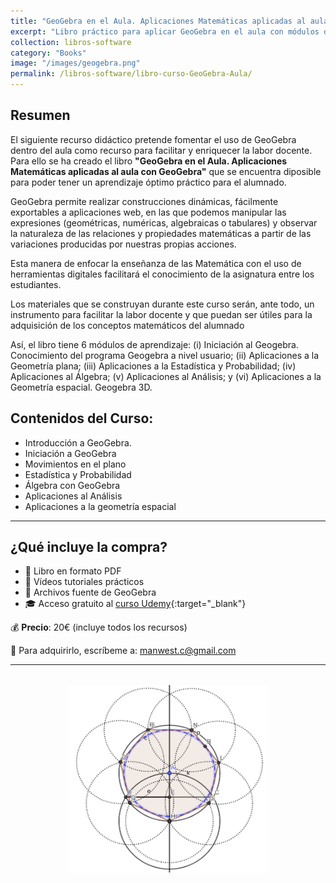 ```yaml
---
title: "GeoGebra en el Aula. Aplicaciones Matemáticas aplicadas al aula con GeoGebra"
excerpt: "Libro práctico para aplicar GeoGebra en el aula con módulos de geometría, estadística, álgebra y análisis. Incluye acceso gratuito a un curso de Udemy y materiales descargables."
collection: libros-software
category: "Books"
image: "/images/geogebra.png"
permalink: /libros-software/libro-curso-GeoGebra-Aula/
---
```


## Resumen

El siguiente recurso didáctico pretende fomentar el uso de GeoGebra dentro del aula como recurso para facilitar y enriquecer la labor docente. Para ello se ha creado el libro **"GeoGebra en el Aula. Aplicaciones Matemáticas aplicadas al aula con GeoGebra"** que se encuentra diposible para poder tener un aprendizaje óptimo práctico para el alumnado.

GeoGebra permite realizar construcciones dinámicas, fácilmente exportables a aplicaciones web, en las que podemos manipular las expresiones (geométricas, numéricas, algebraicas o tabulares) y observar la naturaleza de las relaciones y propiedades matemáticas a partir de las variaciones producidas por nuestras propias acciones.

Esta manera de enfocar la enseñanza de las Matemática con el uso de herramientas digitales  facilitará el conocimiento de la asignatura entre los estudiantes.

Los materiales que se construyan durante este curso serán, ante todo, un instrumento para facilitar la labor docente y que puedan ser útiles para la adquisición de los conceptos matemáticos del alumnado

Así, el libro tiene 6 módulos de aprendizaje: (i) Iniciación al Geogebra. Conocimiento del programa Geogebra a nivel usuario; (ii) Aplicaciones a la Geometría plana; (iii) Aplicaciones a la Estadística y Probabilidad; (iv) Aplicaciones al Álgebra; (v) Aplicaciones al Análisis; y (vi) Aplicaciones a la Geometría espacial. Geogebra 3D.

## Contenidos del Curso:

- Introducción a GeoGebra.
- Iniciación a GeoGebra
- Movimientos en el plano
- Estadística y Probabilidad
- Álgebra con GeoGebra
- Aplicaciones al Análisis
- Aplicaciones a la geometría espacial

---

## ¿Qué incluye la compra?

- 📕 Libro en formato PDF  
- 🎥 Vídeos tutoriales prácticos  
- 📂 Archivos fuente de GeoGebra  
- 🎓 Acceso gratuito al [curso Udemy](https://www.udemy.com/course/matematicas-geogebra/?couponCode=MAR_2025){:target="_blank"}

💰 **Precio**: 20€ (incluye todos los recursos)

📩 Para adquirirlo, escríbeme a: [manwest.c@gmail.com](mailto:manwest.c@gmail.com)

---

<div style="text-align:center; margin: 2rem 0;">
  <img src="/images/geogebra.png" width="320" height="300" alt="Portada del libro GeoGebra en el Aula">
</div>

<!-- SEO Structured Data -->
<script type="application/ld+json">
{
  "@context": "https://schema.org",
  "@type": "Book",
  "name": "GeoGebra en el Aula. Aplicaciones Matemáticas aplicadas al aula con GeoGebra",
  "author": {
    "@type": "Person",
    "name": "Manuel Castillo-Cara"
  },
  "description": "Libro educativo para el uso práctico de GeoGebra en el aula. Incluye módulos sobre geometría, álgebra, estadística, análisis y geometría 3D, además de recursos descargables y acceso a curso online.",
  "image": "{{ site.url }}/images/geogebra.png",
  "url": "{{ site.url }}{{ page.url }}",
  "publisher": {
    "@type": "Organization",
    "name": "Autoedición"
  },
  "offers": {
    "@type": "Offer",
    "price": "20.00",
    "priceCurrency": "EUR",
    "availability": "https://schema.org/InStock",
    "url": "{{ site.url }}{{ page.url }}"
  }
}
</script>